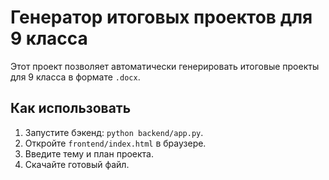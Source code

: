 # Генератор итоговых проектов для 9 класса

Этот проект позволяет автоматически генерировать итоговые проекты для 9 класса в формате `.docx`.

## Как использовать
1. Запустите бэкенд: `python backend/app.py`.
2. Откройте `frontend/index.html` в браузере.
3. Введите тему и план проекта.
4. Скачайте готовый файл.
